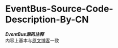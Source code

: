 # EventBus-Source-Code-Description-By-CN
***EventBus源码注释***
<br>
内容上基本与[原文博客](http://blog.csdn.net/zhang_yanye/article/details/49905413)一致
<br>
